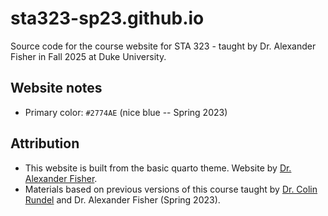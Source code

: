 # sta323-sp23.github.io

Source code for the course website for STA 323 - taught by Dr. Alexander Fisher in Fall 2025 at Duke University.

## Website notes

- Primary color: `#2774AE` (nice blue -- Spring 2023)

## Attribution

-   This website is built from the basic quarto theme. Website by [Dr. Alexander Fisher](https://athos00.github.io/).
-   Materials based on previous versions of this course taught by [Dr. Colin Rundel](http://www2.stat.duke.edu/~cr173/) and Dr. Alexander Fisher (Spring 2023).
